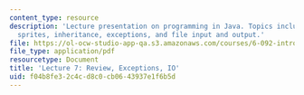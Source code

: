 ```yaml
---
content_type: resource
description: 'Lecture presentation on programming in Java. Topics include: interfaces,
  sprites, inheritance, exceptions, and file input and output.'
file: https://ol-ocw-studio-app-qa.s3.amazonaws.com/courses/6-092-introduction-to-programming-in-java-january-iap-2010/f04b8fe32c4cd8c0cb0643937e1f6b5d_MIT6_092IAP10_lec07.pdf
file_type: application/pdf
resourcetype: Document
title: 'Lecture 7: Review, Exceptions, IO'
uid: f04b8fe3-2c4c-d8c0-cb06-43937e1f6b5d
---
```

